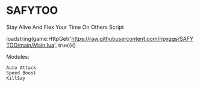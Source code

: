 # SAFYTOO
Stay Alive And Flex Your Time On Others Script

loadstring(game:HttpGet('https://raw.githubusercontent.com/ripxggs/SAFYTOO/main/Main.lua', true))()

  Modules: 
    
    Auto Attack
    Speed Boost
    KillSay

